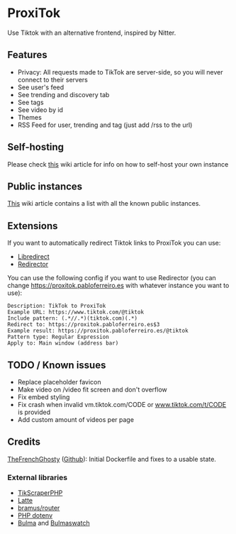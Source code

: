 # ProxiTok
Use Tiktok with an alternative frontend, inspired by Nitter.

## Features
* Privacy: All requests made to TikTok are server-side, so you will never connect to their servers
* See user's feed
* See trending and discovery tab
* See tags
* See video by id
* Themes
* RSS Feed for user, trending and tag (just add /rss to the url)

## Self-hosting
Please check [this](https://github.com/pablouser1/ProxiTok/wiki/Self-hosting) wiki article for info on how to self-host your own instance

## Public instances
[This](https://github.com/pablouser1/ProxiTok/wiki/Public-instances) wiki article contains a list with all the known public instances.

## Extensions
If you want to automatically redirect Tiktok links to ProxiTok you can use:
* [Libredirect](https://github.com/libredirect/libredirect)
* [Redirector](https://github.com/einaregilsson/Redirector)

You can use the following config if you want to use Redirector (you can change https://proxitok.pabloferreiro.es with whatever instance you want to use):
```
Description: TikTok to ProxiTok
Example URL: https://www.tiktok.com/@tiktok
Include pattern: (.*//.*)(tiktok.com)(.*)
Redirect to: https://proxitok.pabloferreiro.es$3
Example result: https://proxitok.pabloferreiro.es/@tiktok
Pattern type: Regular Expression
Apply to: Main window (address bar)
```

## TODO / Known issues
* Replace placeholder favicon
* Make video on /video fit screen and don't overflow
* Fix embed styling
* Fix crash when invalid vm.tiktok.com/CODE or www.tiktok.com/t/CODE is provided
* Add custom amount of videos per page

## Credits
[TheFrenchGhosty](https://thefrenchghosty.me) ([Github](https://github.com/TheFrenchGhosty)): Initial Dockerfile and fixes to a usable state.

### External libraries
* [TikScraperPHP](https://github.com/pablouser1/TikScraperPHP)
* [Latte](https://github.com/nette/latte)
* [bramus/router](https://github.com/bramus/router)
* [PHP dotenv](https://github.com/vlucas/phpdotenv)
* [Bulma](https://github.com/jgthms/bulma) and [Bulmaswatch](https://github.com/jenil/bulmaswatch)
